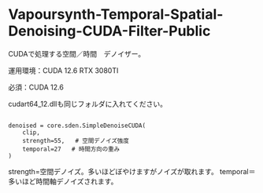 # Vapoursynth-Temporal-Spatial-Denoising-CUDA-Filter-Public
CUDAで処理する空間／時間　デノイザー。

運用環境：CUDA 12.6  RTX 3080TI

必須：CUDA 12.6 

cudart64_12.dllも同じフォルダに入れてください。


```

denoised = core.sden.SimpleDenoiseCUDA(
    clip, 
    strength=55,   # 空間デノイズ強度
    temporal=27   # 時間方向の重み
)

```
strength=空間デノイズ。多いほどぼやけますがノイズが取れます。
temporal＝多いほど時間軸デノイズされます。
